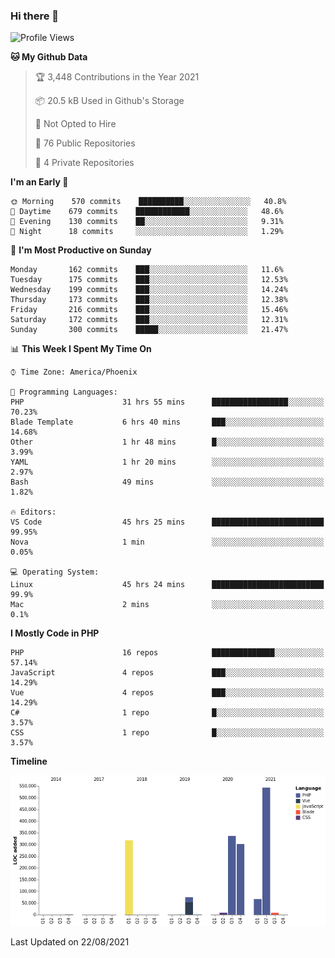 ### Hi there 👋

<!--START_SECTION:waka-->
![Profile Views](http://img.shields.io/badge/Profile%20Views-8-blue)

**🐱 My Github Data** 

> 🏆 3,448 Contributions in the Year 2021
 > 
> 📦 20.5 kB Used in Github's Storage 
 > 
> 🚫 Not Opted to Hire
 > 
> 📜 76 Public Repositories 
 > 
> 🔑 4 Private Repositories  
 > 
**I'm an Early 🐤** 

```text
🌞 Morning    570 commits    ██████████░░░░░░░░░░░░░░░   40.8% 
🌆 Daytime    679 commits    ████████████░░░░░░░░░░░░░   48.6% 
🌃 Evening    130 commits    ██░░░░░░░░░░░░░░░░░░░░░░░   9.31% 
🌙 Night      18 commits     ░░░░░░░░░░░░░░░░░░░░░░░░░   1.29%

```
📅 **I'm Most Productive on Sunday** 

```text
Monday       162 commits    ███░░░░░░░░░░░░░░░░░░░░░░   11.6% 
Tuesday      175 commits    ███░░░░░░░░░░░░░░░░░░░░░░   12.53% 
Wednesday    199 commits    ███░░░░░░░░░░░░░░░░░░░░░░   14.24% 
Thursday     173 commits    ███░░░░░░░░░░░░░░░░░░░░░░   12.38% 
Friday       216 commits    ███░░░░░░░░░░░░░░░░░░░░░░   15.46% 
Saturday     172 commits    ███░░░░░░░░░░░░░░░░░░░░░░   12.31% 
Sunday       300 commits    █████░░░░░░░░░░░░░░░░░░░░   21.47%

```


📊 **This Week I Spent My Time On** 

```text
⌚︎ Time Zone: America/Phoenix

💬 Programming Languages: 
PHP                      31 hrs 55 mins      █████████████████░░░░░░░░   70.23% 
Blade Template           6 hrs 40 mins       ███░░░░░░░░░░░░░░░░░░░░░░   14.68% 
Other                    1 hr 48 mins        █░░░░░░░░░░░░░░░░░░░░░░░░   3.99% 
YAML                     1 hr 20 mins        ░░░░░░░░░░░░░░░░░░░░░░░░░   2.97% 
Bash                     49 mins             ░░░░░░░░░░░░░░░░░░░░░░░░░   1.82%

🔥 Editors: 
VS Code                  45 hrs 25 mins      █████████████████████████   99.95% 
Nova                     1 min               ░░░░░░░░░░░░░░░░░░░░░░░░░   0.05%

💻 Operating System: 
Linux                    45 hrs 24 mins      █████████████████████████   99.9% 
Mac                      2 mins              ░░░░░░░░░░░░░░░░░░░░░░░░░   0.1%

```

**I Mostly Code in PHP** 

```text
PHP                      16 repos            ██████████████░░░░░░░░░░░   57.14% 
JavaScript               4 repos             ███░░░░░░░░░░░░░░░░░░░░░░   14.29% 
Vue                      4 repos             ███░░░░░░░░░░░░░░░░░░░░░░   14.29% 
C#                       1 repo              █░░░░░░░░░░░░░░░░░░░░░░░░   3.57% 
CSS                      1 repo              █░░░░░░░░░░░░░░░░░░░░░░░░   3.57%

```


**Timeline**

![Chart not found](https://raw.githubusercontent.com/mikebronner/mikebronner/master/charts/bar_graph.png) 


 Last Updated on 22/08/2021
<!--END_SECTION:waka-->

<!--
**mikebronner/mikebronner** is a ✨ _special_ ✨ repository because its `README.md` (this file) appears on your GitHub profile.

Here are some ideas to get you started:

- 🔭 I’m currently working on ...
- 🌱 I’m currently learning ...
- 👯 I’m looking to collaborate on ...
- 🤔 I’m looking for help with ...
- 💬 Ask me about ...
- 📫 How to reach me: ...
- 😄 Pronouns: ...
- ⚡ Fun fact: ...
-->
